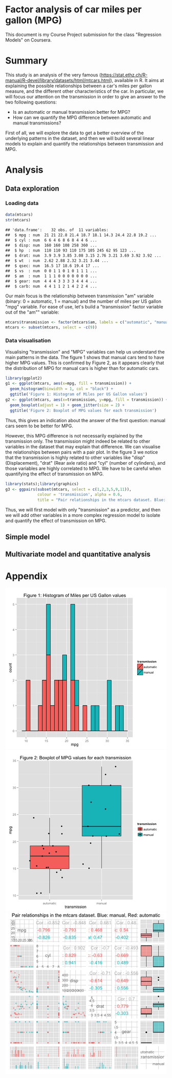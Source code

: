 Factor analysis of car miles per gallon (MPG)
==========================


This document is my Course Project submission for the class "Regression Models" on Coursera.

# Summary

This study is an analysis of the very famous <mtcars dataset>(https://stat.ethz.ch/R-manual/R-devel/library/datasets/html/mtcars.html), available in R. It aims at explaining the possible relationships between a car's miles per gallon measure, and the different other characteristics of the car. In particular, we will focus our attention on the transmission in order to give an answer to the two following questions:

* Is an automatic or manual transmission better for MPG?
* How can we quantify the MPG difference between automatic and manual transmissions?

First of all, we will explore the data to get a better overview of the underlying patterns in the dataset, and then we will build several linear models to explain and quantify the relationships between transmission and MPG.

# Analysis

## Data exploration

### Loading data


```r
data(mtcars)
str(mtcars)
```

```
## 'data.frame':	32 obs. of  11 variables:
##  $ mpg : num  21 21 22.8 21.4 18.7 18.1 14.3 24.4 22.8 19.2 ...
##  $ cyl : num  6 6 4 6 8 6 8 4 4 6 ...
##  $ disp: num  160 160 108 258 360 ...
##  $ hp  : num  110 110 93 110 175 105 245 62 95 123 ...
##  $ drat: num  3.9 3.9 3.85 3.08 3.15 2.76 3.21 3.69 3.92 3.92 ...
##  $ wt  : num  2.62 2.88 2.32 3.21 3.44 ...
##  $ qsec: num  16.5 17 18.6 19.4 17 ...
##  $ vs  : num  0 0 1 1 0 1 0 1 1 1 ...
##  $ am  : num  1 1 1 0 0 0 0 0 0 0 ...
##  $ gear: num  4 4 4 3 3 3 3 4 4 4 ...
##  $ carb: num  4 4 1 1 2 1 4 2 2 4 ...
```

Our main focus is the relationship between transmission "am" variable (binary: 0 = automatic, 1 = manual) and the number of miles per US gallon "mpg" variable. For ease of use, let's build a "transmission" factor variable out of the "am"" variable:


```r
mtcars$transmission <- factor(mtcars$am, labels = c("automatic", "manual"))
mtcars <- subset(mtcars, select = -c(9))
```

### Data visualisation

Visualising "transmission" and "MPG" variables can help us understand the main patterns in the data. The figure 1 shows that manual cars tend to have higher MPG values. This is confirmed by Figure 2, as it appears clearly that the distribution of MPG for manual cars is higher than for automatic cars.


```r
library(ggplot2)
g1 <- ggplot(mtcars, aes(x=mpg, fill = transmission)) + 
  geom_histogram(binwidth = 1, col = "black") +
  ggtitle('Figure 1: Histogram of Miles per US Gallon values')
g2 <- ggplot(mtcars, aes(x=transmission, y=mpg, fill = transmission)) +
  geom_boxplot(adjust = 1) + geom_jitter(size = 2) +
  ggtitle('Figure 2: Boxplot of MPG values for each transmission')
```

Thus, this gives an indication about the answer of the first question: manual cars seem to be better for MPG.

However, this MPG difference is not necessarily explained by the transmission only. The transmission might indeed be related to other variables in the dataset that may explain that difference. We can visualise the relationships between pairs with a pair plot. In the figure 3 we notice that the transmission is highly related to other variables like "disp" (Displacement), "drat" (Rear axle ratio) and "cyl" (number of cylinders), and those variables are highly correlated to MPG. We have to be careful when quantifying the effect of transmission on MPG.


```r
library(stats);library(graphics)
g3 <- ggpairs(subset(mtcars, select = c(1,2,3,5,9,11)),
              colour = 'transmission', alpha = 0.6, 
              title = "Pair relationships in the mtcars dataset. Blue: manual, Red: automatic")
```

Thus, we will first model with only "transmission" as a predictor, and then we will add other variables in a more complex regression model to isolate and quantify the effect of transmission on MPG.

## Simple model


## Multivariate model and quantitative analysis

# Appendix
![plot of chunk fig](figure/fig1.png) ![plot of chunk fig](figure/fig2.png) ![plot of chunk fig](figure/fig3.png) 
